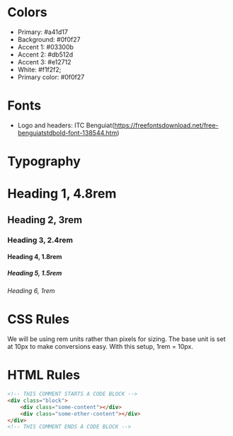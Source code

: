 # Colors

- Primary: #a41d17
- Background: #0f0f27
- Accent 1: #03300b
- Accent 2: #db512d
- Accent 3: #e12712
- White: #f1f2f2;
- Primary color: #0f0f27

# Fonts

- Logo and headers: ITC Benguiat(https://freefontsdownload.net/free-benguiatstdbold-font-138544.htm)

# Typography

# Heading 1, 4.8rem

## Heading 2, 3rem

### Heading 3, 2.4rem

#### Heading 4, 1.8rem

##### Heading 5, 1.5rem

###### Heading 6, 1rem

# CSS Rules

We will be using rem units rather than pixels for sizing. The base unit is set at 10px to make conversions easy.
With this setup, 1rem = 10px.

# HTML Rules

```html
<!-- THIS COMMENT STARTS A CODE BLOCK -->
<div class="block">
	<div class="some-content"></div>
	<div class="some-other-content"></div>
</div>
<!-- THIS COMMENT ENDS A CODE BLOCK -->
```
